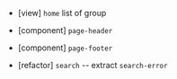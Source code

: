 - [view] `home` list of group

- [component] `page-header`
- [component] `page-footer`

- [refactor] `search` -- extract `search-error`
